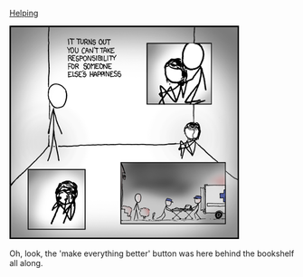 [Helping](https://xkcd.com/383)

![Helping](./random_comic.png)

Oh, look, the 'make everything better' button was here behind the bookshelf all along.

